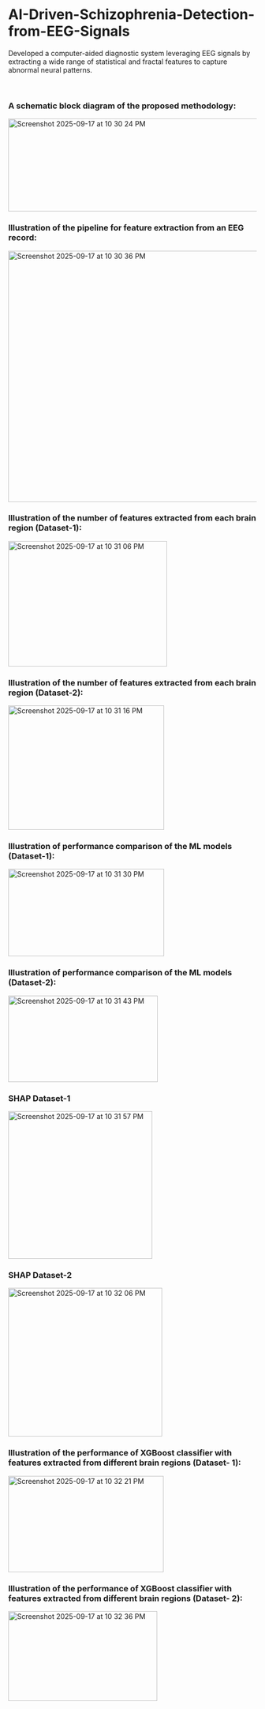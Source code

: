 # AI-Driven-Schizophrenia-Detection-from-EEG-Signals
Developed a computer-aided diagnostic system leveraging EEG signals by extracting a wide range of statistical and fractal features to capture abnormal neural patterns.

<br>

### A schematic block diagram of the proposed methodology:
<img width="650" height="188" alt="Screenshot 2025-09-17 at 10 30 24 PM" src="https://github.com/user-attachments/assets/66aef716-0624-4e7d-b2e9-1b28fbb6b4e5" />


### Illustration of the pipeline for feature extraction from an EEG record: 
<img width="691" height="509" alt="Screenshot 2025-09-17 at 10 30 36 PM" src="https://github.com/user-attachments/assets/f7b27375-c300-469e-ae89-de3a7901d246" />

### Illustration of the number of features extracted from each brain region (Dataset-1):
<img width="322" height="254" alt="Screenshot 2025-09-17 at 10 31 06 PM" src="https://github.com/user-attachments/assets/c25ebdec-930f-4bc5-80fb-9f2d00e2aa96" />


###  Illustration of the number of features extracted from each brain region (Dataset-2):
<img width="316" height="252" alt="Screenshot 2025-09-17 at 10 31 16 PM" src="https://github.com/user-attachments/assets/8e07fd02-22f4-4ac4-9709-2cc90b0d65c7" />


### Illustration of performance comparison of the ML models (Dataset-1):
<img width="316" height="177" alt="Screenshot 2025-09-17 at 10 31 30 PM" src="https://github.com/user-attachments/assets/5437d66b-7269-4019-970b-011308a2ce43" />



### Illustration of performance comparison of the ML models (Dataset-2): 
<img width="303" height="175" alt="Screenshot 2025-09-17 at 10 31 43 PM" src="https://github.com/user-attachments/assets/33e69a55-e39a-4cb9-9f35-587b60089c41" />

### SHAP Dataset-1
<img width="292" height="299" alt="Screenshot 2025-09-17 at 10 31 57 PM" src="https://github.com/user-attachments/assets/e3ee0274-3c0a-4819-9068-e1d6a14a2a4a" />

### SHAP Dataset-2
<img width="312" height="301" alt="Screenshot 2025-09-17 at 10 32 06 PM" src="https://github.com/user-attachments/assets/c69c39d1-b99b-4dc1-b550-c4efd8dd81d4" />

### Illustration of the performance of XGBoost classifier with features extracted from different brain regions (Dataset- 1):
<img width="315" height="195" alt="Screenshot 2025-09-17 at 10 32 21 PM" src="https://github.com/user-attachments/assets/de1172a5-6d01-4693-ac0a-33b2e612dbe1" />


### Illustration of the performance of XGBoost classifier with features extracted from different brain regions (Dataset- 2):
<img width="302" height="182" alt="Screenshot 2025-09-17 at 10 32 36 PM" src="https://github.com/user-attachments/assets/811022ad-2ed3-4296-a44a-c1b9ccb22113" />


